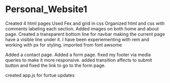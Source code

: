 # Personal_Website1

Created 4 html pages
Used Fex and grid in css
Organized html and css with comments labeling each section.
Added images on both home and about page.
Created a transparent bottom line for navbar making the current page have a visible line under it.
I have been experiementing with rem and working with px for styling.
imported from font awsome

<!-- update 05 DEC 23 -->

Added a contact page.
Added a form page.
fixed my footer via media queries to make it more responsive.
added transition affects to submit button and fixed the link to go to the form page.

created app.js for furtue updates
